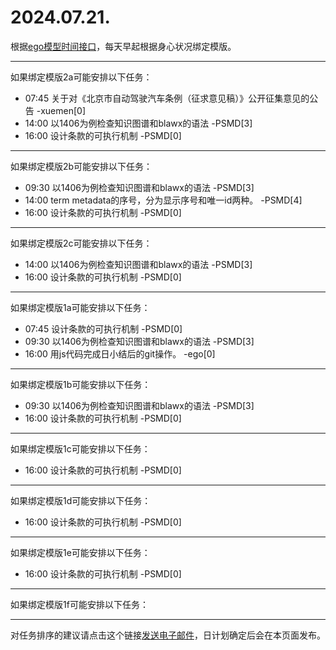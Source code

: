 # 2024.07.21.

根据[ego模型时间接口](https://gitee.com/hyg/blog/blob/master/timeflow.md)，每天早起根据身心状况绑定模版。

---
如果绑定模版2a可能安排以下任务：

- 07:45	关于对《北京市自动驾驶汽车条例（征求意见稿）》公开征集意见的公告 -xuemen[0]
- 14:00	以1406为例检查知识图谱和blawx的语法 -PSMD[3]
- 16:00	设计条款的可执行机制 -PSMD[0]

---
如果绑定模版2b可能安排以下任务：

- 09:30	以1406为例检查知识图谱和blawx的语法 -PSMD[3]
- 14:00	term metadata的序号，分为显示序号和唯一id两种。 -PSMD[4]
- 16:00	设计条款的可执行机制 -PSMD[0]

---
如果绑定模版2c可能安排以下任务：

- 14:00	以1406为例检查知识图谱和blawx的语法 -PSMD[3]
- 16:00	设计条款的可执行机制 -PSMD[0]

---
如果绑定模版1a可能安排以下任务：

- 07:45	设计条款的可执行机制 -PSMD[0]
- 09:30	以1406为例检查知识图谱和blawx的语法 -PSMD[3]
- 16:00	用js代码完成日小结后的git操作。 -ego[0]

---
如果绑定模版1b可能安排以下任务：

- 09:30	以1406为例检查知识图谱和blawx的语法 -PSMD[3]
- 16:00	设计条款的可执行机制 -PSMD[0]

---
如果绑定模版1c可能安排以下任务：

- 16:00	设计条款的可执行机制 -PSMD[0]

---
如果绑定模版1d可能安排以下任务：

- 16:00	设计条款的可执行机制 -PSMD[0]

---
如果绑定模版1e可能安排以下任务：

- 16:00	设计条款的可执行机制 -PSMD[0]

---
如果绑定模版1f可能安排以下任务：


---
对任务排序的建议请点击这个链接<a href="mailto:huangyg@mars22.com?subject=关于2024.07.21.任务排序的建议&body=date: 2024.07.21.%0D%0Afile: ../../blog/release/time/d.20240721.md%0D%0A---请勿修改邮件主题及以上内容---%0D%0A">发送电子邮件</a>，日计划确定后会在本页面发布。